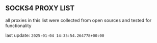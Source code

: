 ## SOCKS4 PROXY LIST

all proxies in this list were collected from open sources and tested for functionality

last update: `2025-01-04 14:35:54.264778+00:00`